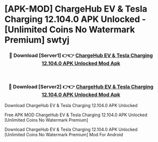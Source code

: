 # [APK-MOD] ChargeHub EV & Tesla Charging 12.104.0 APK Unlocked - [Unlimited Coins No Watermark Premium] swtyj



<div align="center">
<h3>🔴 Download [Server1] 👉👉 <a href="https://momento.my/?title=ChargeHub_EV_&_Tesla_Charging_12.104.0_APK_Unlocked">ChargeHub EV & Tesla Charging 12.104.0 APK Unlocked Mod Apk</a></h3><br>

<h3>🔴 Download [Server2] 👉👉 <a href="https://momento.my/?title=ChargeHub_EV_&_Tesla_Charging_12.104.0_APK_Unlocked">ChargeHub EV & Tesla Charging 12.104.0 APK Unlocked Mod Apk</a></h3>
</div>



Download ChargeHub EV & Tesla Charging 12.104.0 APK Unlocked 

Free APK MOD ChargeHub EV & Tesla Charging 12.104.0 APK Unlocked [Unlimited Coins No Watermark Premium]

Download ChargeHub EV & Tesla Charging 12.104.0 APK Unlocked [Unlimited Coins No Watermark Premium] Mod For Android
